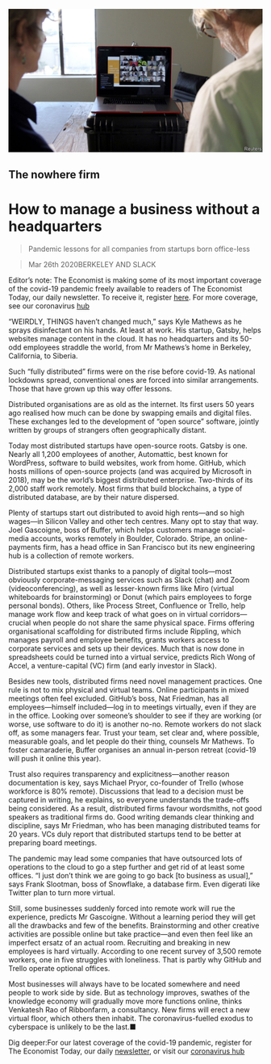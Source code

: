 ![](./images/20200328_WBP502.jpg)

## The nowhere firm

# How to manage a business without a headquarters

> Pandemic lessons for all companies from startups born office-less

> Mar 26th 2020BERKELEY AND SLACK

Editor’s note: The Economist is making some of its most important coverage of the covid-19 pandemic freely available to readers of The Economist Today, our daily newsletter. To receive it, register [here](https://www.economist.com//newslettersignup). For more coverage, see our coronavirus [hub](https://www.economist.com//coronavirus)

“WEIRDLY, THINGS haven’t changed much,” says Kyle Mathews as he sprays disinfectant on his hands. At least at work. His startup, Gatsby, helps websites manage content in the cloud. It has no headquarters and its 50-odd employees straddle the world, from Mr Mathews’s home in Berkeley, California, to Siberia.

Such “fully distributed” firms were on the rise before covid-19. As national lockdowns spread, conventional ones are forced into similar arrangements. Those that have grown up this way offer lessons. 

Distributed organisations are as old as the internet. Its first users 50 years ago realised how much can be done by swapping emails and digital files. These exchanges led to the development of “open source” software, jointly written by groups of strangers often geographically distant.

Today most distributed startups have open-source roots. Gatsby is one. Nearly all 1,200 employees of another, Automattic, best known for WordPress, software to build websites, work from home. GitHub, which hosts millions of open-source projects (and was acquired by Microsoft in 2018), may be the world’s biggest distributed enterprise. Two-thirds of its 2,000 staff work remotely. Most firms that build blockchains, a type of distributed database, are by their nature dispersed.

Plenty of startups start out distributed to avoid high rents—and so high wages—in Silicon Valley and other tech centres. Many opt to stay that way. Joel Gascoigne, boss of Buffer, which helps customers manage social-media accounts, works remotely in Boulder, Colorado. Stripe, an online-payments firm, has a head office in San Francisco but its new engineering hub is a collection of remote workers.

Distributed startups exist thanks to a panoply of digital tools—most obviously corporate-messaging services such as Slack (chat) and Zoom (videoconferencing), as well as lesser-known firms like Miro (virtual whiteboards for brainstorming) or Donut (which pairs employees to forge personal bonds). Others, like Process Street, Confluence or Trello, help manage work flow and keep track of what goes on in virtual corridors—crucial when people do not share the same physical space. Firms offering organisational scaffolding for distributed firms include Rippling, which manages payroll and employee benefits, grants workers access to corporate services and sets up their devices. Much that is now done in spreadsheets could be turned into a virtual service, predicts Rich Wong of Accel, a venture-capital (VC) firm (and early investor in Slack).

Besides new tools, distributed firms need novel management practices. One rule is not to mix physical and virtual teams. Online participants in mixed meetings often feel excluded. GitHub’s boss, Nat Friedman, has all employees—himself included—log in to meetings virtually, even if they are in the office. Looking over someone’s shoulder to see if they are working (or worse, use software to do it) is another no-no. Remote workers do not slack off, as some managers fear. Trust your team, set clear and, where possible, measurable goals, and let people do their thing, counsels Mr Mathews. To foster camaraderie, Buffer organises an annual in-person retreat (covid-19 will push it online this year).

Trust also requires transparency and explicitness—another reason documentation is key, says Michael Pryor, co-founder of Trello (whose workforce is 80% remote). Discussions that lead to a decision must be captured in writing, he explains, so everyone understands the trade-offs being considered. As a result, distributed firms favour wordsmiths, not good speakers as traditional firms do. Good writing demands clear thinking and discipline, says Mr Friedman, who has been managing distributed teams for 20 years. VCs duly report that distributed startups tend to be better at preparing board meetings.

The pandemic may lead some companies that have outsourced lots of operations to the cloud to go a step further and get rid of at least some offices. “I just don’t think we are going to go back [to business as usual],” says Frank Slootman, boss of Snowflake, a database firm. Even digerati like Twitter plan to turn more virtual.

Still, some businesses suddenly forced into remote work will rue the experience, predicts Mr Gascoigne. Without a learning period they will get all the drawbacks and few of the benefits. Brainstorming and other creative activities are possible online but take practice—and even then feel like an imperfect ersatz of an actual room. Recruiting and breaking in new employees is hard virtually. According to one recent survey of 3,500 remote workers, one in five struggles with loneliness. That is partly why GitHub and Trello operate optional offices.

Most businesses will always have to be located somewhere and need people to work side by side. But as technology improves, swathes of the knowledge economy will gradually move more functions online, thinks Venkatesh Rao of Ribbonfarm, a consultancy. New firms will erect a new virtual floor, which others then inhabit. The coronavirus-fuelled exodus to cyberspace is unlikely to be the last.■

Dig deeper:For our latest coverage of the covid-19 pandemic, register for The Economist Today, our daily [newsletter](https://www.economist.com//newslettersignup), or visit our [coronavirus hub](https://www.economist.com//coronavirus)
